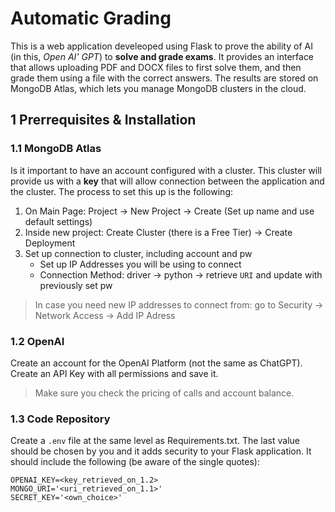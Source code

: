 # Automatic Grading

This is a web application develeoped using Flask to prove the ability of AI (in this, *Open AI' GPT*) to **solve and grade exams**. It provides an interface that allows uploading PDF and DOCX
files to first solve them, and then grade them using a file with the correct answers. The results are stored on MongoDB Atlas, which lets you manage MongoDB clusters in the cloud.

## 1 Prerrequisites & Installation

### 1.1 MongoDB Atlas

Is it important to have an account configured with a cluster. This cluster will provide us with a **key** that will allow connection between the application and the cluster. The process to
set this up is the following:
1. On Main Page: Project -> New Project -> Create (Set up name and use default settings)
2. Inside new project: Create Cluster (there is a Free Tier) -> Create Deployment
3. Set up connection to cluster, including account and pw
   * Set up IP Addresses you will be using to connect
   * Connection Method: driver -> python -> retrieve `URI` and update with previously set pw

> In case you need new IP addresses to connect from: go to Security -> Network Access -> Add IP Adress

### 1.2 OpenAI

Create an account for the OpenAI Platform (not the same as ChatGPT). Create an API Key with all permissions and save it. 

> Make sure you check the pricing of calls and account balance.

### 1.3 Code Repository

Create a `.env` file at the same level as Requirements.txt. The last value should be chosen by you and it adds security to your Flask application. It should include the following (be aware of the single quotes):

```.env
OPENAI_KEY=<key_retrieved_on_1.2>
MONGO_URI='<uri_retrieved_on_1.1>'
SECRET_KEY='<own_choice>'
```
  


